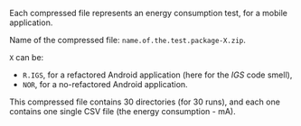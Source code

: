 Each compressed file represents an energy consumption test, for a mobile application.

Name of the compressed file: ```name.of.the.test.package-X.zip```.  

```X``` can be:
*	```R.IGS```, for a refactored Android application (here for the *IGS* code smell),
*	```NOR```, for a no-refactored Android application.

This compressed file contains 30 directories (for 30 runs), and each one contains one single CSV file (the energy consumption - mA).
